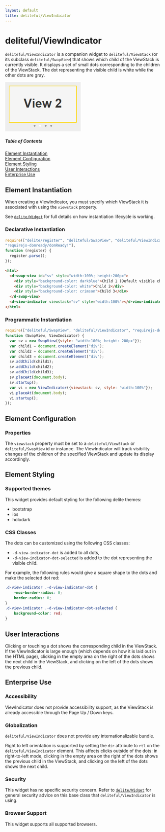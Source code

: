 ```yaml
---
layout: default
title: deliteful/ViewIndicator
---
```


# deliteful/ViewIndicator

`deliteful/ViewIndicator` is a companion widget to `deliteful/ViewStack` (or its subclass `deliteful/SwapView`) that
shows which child of the ViewStack is currently visible. It displays a set of small dots corresponding to the
children of the ViewStack. The dot representing the visible child is white while the other dots are gray.

![ViewIndicator Transitions](images/ViewIndicator.png)

##### Table of Contents
[Element Instantiation](#instantiation)  
[Element Configuration](#configuration)  
[Element Styling](#styling)  
[User Interactions](#interactions)  
[Enterprise Use](#enterprise)

<a name="instantiation"></a>
## Element Instantiation

When creating a ViewIndicator, you must specify which ViewStack it is associated with using the `viewstack` property.

See [`delite/Widget`](/delite/docs/master/Widget.md) for full details on how instantiation lifecycle is working.

### Declarative Instantiation

```js
require(["delite/register", "deliteful/SwapView", "deliteful/ViewIndicator",
"requirejs-domready/domReady!"],
function (register) {
  register.parse();
});
```

```html
<html>
  <d-swap-view id="sv" style="width:100%; height:200px">
    <div style="background-color: darkblue">Child 1 (Default visible child)</div>
    <div style="background-color: white">Child 2</div>
    <div style="background-color: crimson">Child 3</div>
  </d-swap-view>
  <d-view-indicator viewstack="sv" style="width:100%"></d-view-indicator>
</html>
```

### Programmatic Instantiation

```js
require(["deliteful/SwapView", "deliteful/ViewIndicator", "requirejs-domready/domReady!"],
function (SwapView, ViewIndicator) {
  var sv = new SwapView({style: "width:100%; height: 200px"});
  var child1 = document.createElement("div");
  var child2 = document.createElement("div");
  var child3 = document.createElement("div");
  sv.addChild(child1);
  sv.addChild(child2);
  sv.addChild(child3);
  sv.placeAt(document.body);
  sv.startup();
  var vi = new ViewIndicator({viewstack: sv, style: "width:100%"});
  vi.placeAt(document.body);
  vi.startup();
});
```

<a name="configuration"></a>
## Element Configuration

### Properties

The `viewstack` property must be set to a `deliteful/ViewStack` or `deliteful/SwapView` id or instance.
The ViewIndicator will track visibility changes of the children of the specified ViewStack and update
its display
accordingly.

<a name="styling"></a>
## Element Styling

### Supported themes

This widget provides default styling for the following delite themes:

* bootstrap
* ios
* holodark

### CSS Classes

The dots can be customized using the following CSS classes:

* `-d-view-indicator-dot` is added to all dots,
* `-d-view-indicator-dot-selected` is added to the dot representing the visible child.

For example, the following rules would give a square shape to the dots and make the selected dot red:
```css
.d-view-indicator .-d-view-indicator-dot {
	-moz-border-radius: 0;
	border-radius: 0;
}
.d-view-indicator .-d-view-indicator-dot-selected {
	background-color: red;
}
```

<a name="interactions"></a>
## User Interactions

Clicking or touching a dot shows the corresponding child in the ViewStack. If the ViewIndicator is large enough 
(which depends on how it is laid out in the HTML page), clicking in the empty area on the right of the dots shows
 the next child in the ViewStack, and clicking on the left of the dots shows the previous child.

<a name="enterprise"></a>
## Enterprise Use

### Accessibility

ViewIndicator does not provide accessibility support, as the ViewStack is already accessible through the Page Up /
Down keys.

### Globalization

`deliteful/ViewIndicator` does not provide any internationalizable bundle.

Right to left orientation is supported by setting the `dir` attribute to `rtl` on the `deliteful/ViewIndicator` element.
This affects clicks outside of the dots: in right-to-left mode, clicking in the empty area on the right of the dots
shows the previous child in the ViewStack, and clicking on the left of the dots shows the next child.

### Security

This widget has no specific security concern. Refer to [`delite/Widget`](/delite/docs/master/Widget.md) for general security advice on this base class that `deliteful/ViewIndicator` is using.

### Browser Support

This widget supports all supported browsers.

